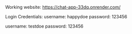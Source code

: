 Working website:
https://chat-app-33dq.onrender.com/



Login Credentials:
username: happydoe
password: 123456

username: testdoe
password: 123456
